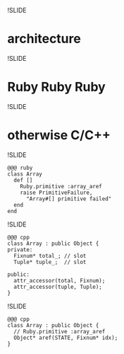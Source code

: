 !SLIDE

# architecture #

!SLIDE

# Ruby Ruby Ruby #

!SLIDE

# otherwise C/C++ #

!SLIDE

    @@@ ruby
    class Array
      def []
        Ruby.primitive :array_aref
        raise PrimitiveFailure,
          "Array#[] primitive failed"
      end
    end

!SLIDE

    @@@ cpp
    class Array : public Object {
    private:
      Fixnum* total_; // slot
      Tuple* tuple_;  // slot

    public:
      attr_accessor(total, Fixnum);
      attr_accessor(tuple, Tuple);
    }


!SLIDE

    @@@ cpp
    class Array : public Object {
      // Ruby.primitive :array_aref
      Object* aref(STATE, Fixnum* idx);
    }

